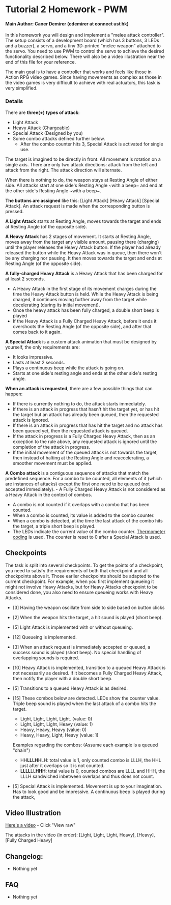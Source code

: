 # Tutorial 2 Homework - PWM

#### Main Author: Caner Demirer (cdemirer at connect ust hk)

In this homework you will design and implement a "melee attack controller". The setup consists of a development board (which has 3 buttons, 3 LEDs and a buzzer), a servo, and a tiny 3D-printed "melee weapon" attached to the servo. You need to use PWM to control the servo to achieve the desired functionality described below. There will also be a video illustration near the end of this file for your reference.

The main goal is to have a controller that works and feels like those in Action RPG video games. Since having movements as complex as those in the video games is very difficult to achieve with real actuators, this task is very simplified. 

### Details

There are **three(+) types of attack**: 
 - Light Attack
 - Heavy Attack (Chargeable)
 - Special Attack (Designed by you)
 - Some combo attacks defined further below. 
     - After the combo counter hits 3, Special Attack is activated for single use.

The target is imagined to be directly in front. All movement is rotation on a single axis. There are only two attack directions: attack from the left and attack from the right. The attack direction will alternate. 

When there is nothing to do, the weapon stays at Resting Angle of either side. All attacks start at one side's Resting Angle ~with a beep~ and end at the other side's Resting Angle ~with a beep~.

**The buttons are assigned** like this: [Light Attack] [Heavy Attack] [Special Attack]. An attack request is made when the corresponding button is pressed.

**A Light Attack** starts at Resting Angle, moves towards the target and ends at Resting Angle (of the opposite side). 

**A Heavy Attack** has 2 stages of movement. It starts at Resting Angle, moves away from the target any visible amount, pausing there (charging) until the player releases the Heavy Attack button. If the player had already released the button while the Heavy Attack was in queue, then there won't be any charging nor pausing. It then moves towards the target and ends at Resting Angle (of the opposite side).

**A fully-charged Heavy Attack** is a Heavy Attack that has been charged for at least 2 seconds. 
- A Heavy Attack in the first stage of its movement charges during the time the Heavy Attack button is held. While the Heavy Attack is being charged, it continues moving further away from the target while decelerating (during its initial movement). 
- Once the heavy attack has been fully charged, a double short beep is played
- If the Heavy Attack is a Fully Charged Heavy Attack, before it ends it overshoots the Resting Angle (of the opposite side), and after that comes back to it again.

**A Special Attack** is a custom attack animation that must be designed by yourself, the only requirements are:
- It looks impressive.
- Lasts at least 2 seconds.
- Plays a continuous beep while the attack is going on.
- Starts at one side's resting angle and ends at the other side's resting angle.

**When an attack is requested**, there are a few possible things that can happen: 
- If there is currently nothing to do, the attack starts immediately. 
- If there is an attack in progress that hasn't hit the target yet, or has hit the target but an attack has already been queued, then the requested attack is ignored. 
- If there is an attack in progress that has hit the target and no attack has been queued yet, then the requested attack is queued. 
- If the attack in progress is a Fully Charged Heavy Attack, then as an exception to the rule above, any requested attack is ignored until the completion of the attack in progress.
- If the initial movement of the queued attack is not towards the target, then instead of halting at the Resting Angle and reaccelerating, a smoother movement must be applied.

**A Combo attack** is a contiguous sequence of attacks that match the predefined sequence. For a combo to be counted, all elements of it (which are instances of attacks) except the first one need to be queued (not accepted immediately). - A Fully Charged Heavy Attack is not considered as a Heavy Attack in the context of combos. 
- A combo is not counted if it overlaps with a combo that has been counted. 
- When a combo is counted, its value is added to the combo counter.
- When a combo is detected, at the time the last attack of the combo hits the target, a triple short beep is played.
- The LEDs indicate the current value of the combo counter. [Thermometer coding](https://en.wikipedia.org/wiki/Unary_coding) is used. The counter is reset to 0 after a Special Attack is used.

## Checkpoints
The task is split into several checkpoints. To get the points of a checkpoint, you need to satisfy the requirements of both that checkpoint and all checkpoints above it. Those earlier checkpoints should be adapted to the current checkpoint. For example, when you first implement queueing it might not involve Heavy Attacks, but for Heavy Attacks checkpoint to be considered done, you also need to ensure queueing works with Heavy Attacks.

* [3] Having the weapon oscillate from side to side based on button clicks
* [2] When the weapon hits the target, a hit sound is played (short beep).
* [5] Light Attack is implemented with or without queueing.
* [12] Queueing is implemented.
* [3] When an attack request is immediately accepted or queued, a success sound is played (short beep). No special handling of overlapping sounds is required.
* [10] Heavy Attack is implemented, transition to a queued Heavy Attack is not necessarily as desired. If it becomes a Fully Charged Heavy Attack, then notify the player with a double short beep.
* [5] Transitions to a queued Heavy Attack is as desired.
* [15] These combos below are detected. LEDs show the counter value. Triple beep sound is played when the last attack of a combo hits the target.
	* Light, Light, Light, Light. (value: 0)
	* Light, Light, Light, Heavy (value: 1)
	* Heavy, Heavy, Heavy (value: 0)
	* Heavy, Heavy, Light, Heavy (value: 1)
	
	Examples regarding the combos: (Assume each example is a queued "chain")
	
	* HH**LLLH**HLH: total value is 1, only counted combo is LLLH, the HHL just after it overlaps so it is not counted.
	* **LLLL**LL**HHH**: total value is 0, counted combos are LLLL and HHH, the LLLH sandwiched inbetween overlaps and thus does not count.
* [5] Special Attack is implemented. Movement is up to your imagination. Has to look good and be impressive. A continuous beep is played during the attack,

## Video Illustration
[Here's a video](PWM%20Homework%20Illustration.avi) - Click "View raw"

The attacks in the video (in order): [Light, Light, Light, Heavy], [Heavy], [Fully Charged Heavy]

## Changelog:
* Nothing yet

## FAQ
* Nothing yet
